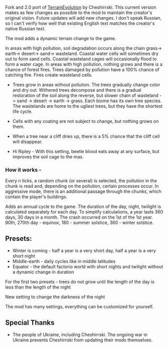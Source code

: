 Fork and 2.0 port of [TerrainEvolution](https://mods.factorio.com/mod/TerrainEvolution) by Cheshirrski. This current version makes as few changes as possible to the mod to maintain the creator's original vision. Future updates will add new changes. I don't speak Russian, so I can't verify how well that existing English text matches the creator's native Russian text.

The mod adds a dynamic terrain change to the game.

In areas with high pollution, soil degradation occurs along the chain grass-> earth-> desert-> sand-> wasteland. Coastal water cells will sometimes dry out to form sand cells. Coastal wasteland cages will occasionally flood to form a water cage. In areas with high pollution, nothing grows and there is a chance of forest fires. Trees damaged by pollution have a 100% chance of catching fire. Fires create wasteland cells.

- Trees grow in areas without pollution. The trees gradually change color and dry out. Withered trees decompose and there is a gradual restoration of the soil along the reverse, but slower chain of wasteland -> sand -> desert -> earth -> grass. Each biome has its own tree species. The wastelands are home to the ugliest trees, but they have the shortest life cycle.

- Cells with any coating are not subject to change, but nothing grows on them.

- When a tree near a cliff dries up, there is a 5% chance that the cliff cell will disappear.

- Hi Ripley - With this setting, beetle blood eats away at any surface, but improves the soil cage to the max.

### How it works - 

Every n ticks, a random chunk (or several) is selected, the pollution in the chunk is read and, depending on the pollution, certain processes occur. In aggressive mode, there is an additional passage through the chunks, which contain the player's buildings.

Adds an annual cycle to the game. The duration of the day, night, twilight is calculated separately for each day. To simplify calculations, a year lasts 360 days, 30 days in a month. The crash occurred on the 1st of the 1st year. 90th, 270th day - equinox, 180 - summer solstice, 360 - winter solstice.

## Presets:
 - Winter is coming - half a year is a very short day, half a year is a very short night
 - Middle-earth - daily cycles like in middle latitudes
 - Equator - the default factorio world with short nights and twilight without a dynamic change in duration

For the first two presets - trees do not grow until the length of the day is less than the length of the night

New setting to change the darkness of the night

The mod has many settings, everything can be customized for yourself. 

## Special Thanks

- The people of Ukraine, including Cheshirrski. The ongoing war in Ukraine prevents Cheshirrski from updating their mods themselves.